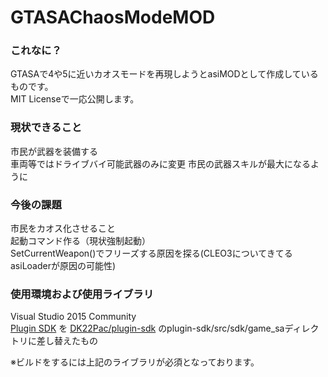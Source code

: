 # GTASAChaosModeMOD
### これなに？
GTASAで4や5に近いカオスモードを再現しようとasiMODとして作成しているものです。  
MIT Licenseで一応公開します。

### 現状できること  
市民が武器を装備する  
車両等ではドライブバイ可能武器のみに変更
市民の武器スキルが最大になるように

### 今後の課題
市民をカオス化させること  
起動コマンド作る（現状強制起動）  
SetCurrentWeapon()でフリーズする原因を探る(CLEO3についてきてるasiLoaderが原因の可能性)

### 使用環境および使用ライブラリ
Visual Studio 2015 Community  
[Plugin SDK](http://dk22pac.blogspot.jp/2013/10/plugin-sdk-for-creating-plugins-for-gta.html) を
[DK22Pac/plugin-sdk](https://github.com/DK22Pac/plugin-sdk) のplugin-sdk/src/sdk/game_saディレクトリに差し替えたもの

※ビルドをするには上記のライブラリが必須となっております。
